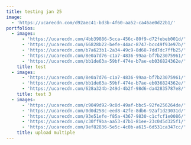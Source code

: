```yaml
---
title: testing jan 25
image:
  - 'https://ucarecdn.com/d92aec41-bd3b-4f60-aa52-ca46ae0d22b1/'
portfolios:
  - images:
      - 'https://ucarecdn.com/4bb39886-5cca-456c-80f9-d72febeb001d/'
      - 'https://ucarecdn.com/66828b22-befe-44ac-8747-bcc49f93e97b/'
      - 'https://ucarecdn.com/b7a623b1-2a34-49c9-8d68-7dd7dc7ffb25/'
      - 'https://ucarecdn.com/8e0a7d76-c1a7-4836-99aa-bf7b23075961/'
      - 'https://ucarecdn.com/bb1de63a-59bf-474e-b7ae-eb036824362e/'
    title: test
  - images:
      - 'https://ucarecdn.com/8e0a7d76-c1a7-4836-99aa-bf7b23075961/'
      - 'https://ucarecdn.com/bb1de63a-59bf-474e-b7ae-eb036824362e/'
      - 'https://ucarecdn.com/628a324b-249d-4b2f-98d6-da42835787e8/'
    title: test 3
  - images:
      - 'https://ucarecdn.com/c9049d92-9c0d-49af-bbc5-92fe256264de/'
      - 'https://ucarecdn.com/0d0d258c-eed8-42fe-8db6-92af1d23031d/'
      - 'https://ucarecdn.com/93e51efe-f85a-4367-9830-c1cfcf1e0086/'
      - 'https://ucarecdn.com/c30ff9ba-aa53-47b1-81ee-23c045d325f1/'
      - 'https://ucarecdn.com/9ef82836-5e5c-4c0b-a615-6d531ca347cc/'
    title: upload multiple
---
```


